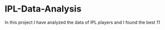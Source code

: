 # IPL-Data-Analysis
In this project I have analyzed the data of IPL players and I found the best 11
